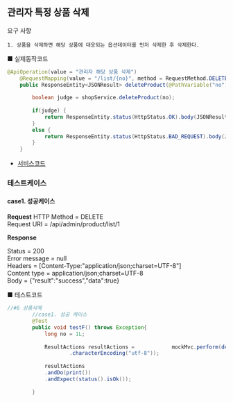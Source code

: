 ## 관리자 특정 상품 삭제

 요구 사항

	1. 상품을 삭제하면 해당 상품에 대응되는 옵션데이터를 먼저 삭제한 후 삭제한다.



■ 실제동작코드 

```java
@ApiOperation(value = "관리자 해당 상품 삭제")
	@RequestMapping(value = "/list/{no}", method = RequestMethod.DELETE)
	public ResponseEntity<JSONResult> deleteProduct(@PathVariable("no") Long no) {
		
		boolean judge = shopService.deleteProduct(no);
		
		if(judge) {
			return ResponseEntity.status(HttpStatus.OK).body(JSONResult.success(true));
		}
		else {
			return ResponseEntity.status(HttpStatus.BAD_REQUEST).body(JSONResult.fail("상품 삭제 실패"));
		}
	}
```

- [서비스코드]()

### 테스트케이스

#### case1. 성공케이스

**Request**
      HTTP Method = DELETE<br>
      Request URI = /api/admin/product/list/1<br>

**Response**

 Status = 200<br>
    Error message = null<br>
          Headers = [Content-Type:"application/json;charset=UTF-8"]<br>
     Content type = application/json;charset=UTF-8<br>
             Body = {"result":"success","data":true}

■  테스트코드

```java
//#6 상품삭제
		//case1. 성공 케이스
		@Test
		public void testF() throws Exception{
			long no = 1L;
			
			ResultActions resultActions = 	         mockMvc.perform(delete(SHOPADMINURL+"/list/{no}",no)
					.characterEncoding("utf-8"));
			
			resultActions
			.andDo(print())
			.andExpect(status().isOk());
			
		}
```

